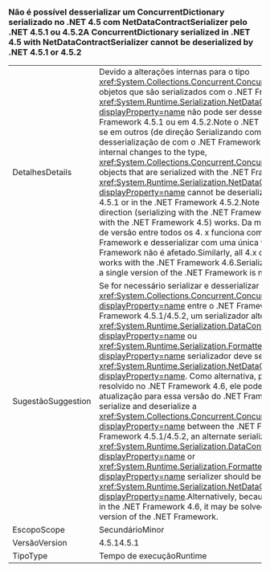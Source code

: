 ### <a name="a-concurrentdictionary-serialized-in-net-45-with-netdatacontractserializer-cannot-be-deserialized-by-net-451-or-452"></a><span data-ttu-id="20d63-101">Não é possível desserializar um ConcurrentDictionary serializado no .NET 4.5 com NetDataContractSerializer pelo .NET 4.5.1 ou 4.5.2</span><span class="sxs-lookup"><span data-stu-id="20d63-101">A ConcurrentDictionary serialized in .NET 4.5 with NetDataContractSerializer cannot be deserialized by .NET 4.5.1 or 4.5.2</span></span>

|   |   |
|---|---|
|<span data-ttu-id="20d63-102">Detalhes</span><span class="sxs-lookup"><span data-stu-id="20d63-102">Details</span></span>|<span data-ttu-id="20d63-103">Devido a alterações internas para o tipo <xref:System.Collections.Concurrent.ConcurrentDictionary%602> objetos que são serializados com o .NET Framework 4.5 usando o <xref:System.Runtime.Serialization.NetDataContractSerializer?displayProperty=name> não pode ser desserializado no .NET Framework 4.5.1 ou em 4.5.2.Note o .NET Framework ou movendo-se em outros (de direção Serializando com o .NET Framework 4.5 e a desserialização de com o .NET Framework 4.5) funciona.</span><span class="sxs-lookup"><span data-stu-id="20d63-103">Due to internal changes to the type, <xref:System.Collections.Concurrent.ConcurrentDictionary%602> objects that are serialized with the .NET Framework 4.5 using the <xref:System.Runtime.Serialization.NetDataContractSerializer?displayProperty=name> cannot be deserialized in the .NET Framework 4.5.1 or in the .NET Framework 4.5.2.Note that moving in the other direction (serializing with the .NET Framework 4.5.x and deserializing with the .NET Framework 4.5) works.</span></span> <span data-ttu-id="20d63-104">Da mesma forma, serialização de versão entre todos os 4. x funciona com o 4.6.Serializing do .NET Framework e desserializar com uma única versão do .NET Framework não é afetado.</span><span class="sxs-lookup"><span data-stu-id="20d63-104">Similarly, all 4.x cross-version serialization works with the .NET Framework 4.6.Serializing and deserializing with a single version of the .NET Framework is not affected.</span></span>|
|<span data-ttu-id="20d63-105">Sugestão</span><span class="sxs-lookup"><span data-stu-id="20d63-105">Suggestion</span></span>|<span data-ttu-id="20d63-106">Se for necessário serializar e desserializar uma <xref:System.Collections.Concurrent.ConcurrentDictionary%602?displayProperty=name> entre o .NET Framework 4.5 e o .NET Framework 4.5.1/4.5.2, um serializador alternativo, como o <xref:System.Runtime.Serialization.DataContractSerializer?displayProperty=name> ou <xref:System.Runtime.Serialization.Formatters.Binary.BinaryFormatter?displayProperty=name> serializador deve ser usado em vez do <xref:System.Runtime.Serialization.NetDataContractSerializer?displayProperty=name>. Como alternativa, porque esse problema é resolvido no .NET Framework 4.6, ele pode ser resolvido com a atualização para essa versão do .NET Framework.</span><span class="sxs-lookup"><span data-stu-id="20d63-106">If it is necessary to serialize and deserialize a <xref:System.Collections.Concurrent.ConcurrentDictionary%602?displayProperty=name> between the .NET Framework 4.5 and .NET Framework 4.5.1/4.5.2, an alternate serializer like the <xref:System.Runtime.Serialization.DataContractSerializer?displayProperty=name> or <xref:System.Runtime.Serialization.Formatters.Binary.BinaryFormatter?displayProperty=name> serializer should be used instead of the <xref:System.Runtime.Serialization.NetDataContractSerializer?displayProperty=name>.Alternatively, because this issue is addressed in the .NET Framework 4.6, it may be solved by upgrading to that version of the .NET Framework.</span></span>|
|<span data-ttu-id="20d63-107">Escopo</span><span class="sxs-lookup"><span data-stu-id="20d63-107">Scope</span></span>|<span data-ttu-id="20d63-108">Secundário</span><span class="sxs-lookup"><span data-stu-id="20d63-108">Minor</span></span>|
|<span data-ttu-id="20d63-109">Versão</span><span class="sxs-lookup"><span data-stu-id="20d63-109">Version</span></span>|<span data-ttu-id="20d63-110">4.5.1</span><span class="sxs-lookup"><span data-stu-id="20d63-110">4.5.1</span></span>|
|<span data-ttu-id="20d63-111">Tipo</span><span class="sxs-lookup"><span data-stu-id="20d63-111">Type</span></span>|<span data-ttu-id="20d63-112">Tempo de execução</span><span class="sxs-lookup"><span data-stu-id="20d63-112">Runtime</span></span>|

